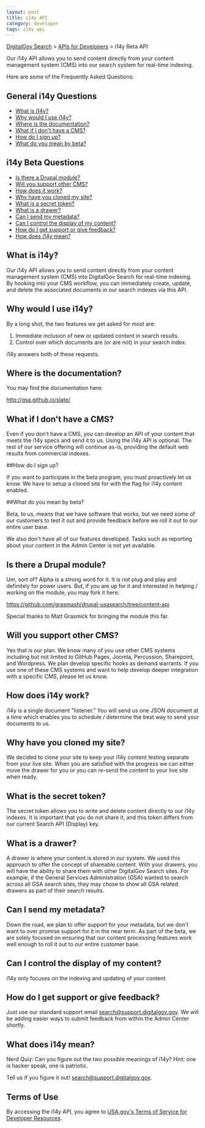 ```yaml
---
layout: post
title: i14y API
category: developer
tags: i14y api
---
```


[DigitalGov Search](/index.html) > [APIs for Developers](/developer/index.html) > i14y Beta API

Our i14y API allows you to send content directly from your content management system (CMS) into our search system for real-time indexing. 

Here are some of the Frequently Asked Questions:

## General i14y Questions

  <ul>
  <li><a href="#what">What is i14y?</a>
  <li><a href="#why">Why would I use i14y?</a>
  <li><a href="#where">Where is the documentation?</a>
  <li><a href="#cms">What if I don't have a CMS?</a>
  <li><a href="#signup">How do I sign up?</a>
  <li><a href="#beta">What do you mean by beta?</a>
  </ul>

## i14y Beta Questions
  <ul>
  <li><a href="#drupal">Is there a Drupal module?</a>
  <li><a href="#other-cms">Will you support other CMS?</a>
  <li><a href="#work">How does it work?</a>
  <li><a href="#clone">Why have you cloned my site?</a>
  <li><a href="#token">What is a secret token?</a>
  <li><a href="#drawer">What is a drawer?</a>
  <li><a href="#metadata">Can I send my metadata?</a>
  <li><a href="#display">Can I control the display of my content?</a>
  <li><a href="#support">How do I get support or give feedback?</a>
  <li><a href="#meaning">How does i14y mean?</a>
  </ul>

<a name="what"></a>

## What is i14y?

Our i14y API allows you to send content directly from your content management system (CMS) into DigitalGov Search for real-time indexing. By hooking into your CMS workflow, you can immediately create, update, and delete the associated documents in our search indexes via this API.

<a name="why"></a>

## Why would I use i14y?

By a long shot, the two features we get asked for most are:

1. Immediate inclusion of new or updated content in search results.
2. Control over which documents are (or are not) in your search index.

i14y answers both of these requests.

<a name="where"></a>

## Where is the documentation?

You may find the documentation here:

<http://gsa.github.io/slate/>

<a name="cms"></a>

## What if I don't have a CMS?

Even if you don’t have a CMS, you can develop an API of your content that meets the i14y specs and send it to us. Using the i14y API is optional. The rest of our service offering will continue as-is, providing the default web results from commercial indexes.

<a name="signup"></a>

##How do I sign up?

If you want to participate in the beta program, you must proactively let us know. We have to setup a cloned site for with the flag for i14y content enabled. 

<a name="beta"></a>

##What do you mean by beta?

Beta, to us, means that we have software that works, but we need some of our customers to test it out and provide feedback before we roll it out to our entire user base.

We also don't have all of our features developed. Tasks such as reporting about your content in the Admin Center is not yet available.

<a name="drupal"></a>

## Is there a Drupal module?

Um, sort of? Alpha is a strong word for it. It is not plug and play and definitely for power users. But, if you are up for it and interested in helping / working on the module, you may fork it here:

<https://github.com/grasmash/drupal-usasearch/tree/content-api>

Special thanks to Matt Grasmick for bringing the module this far.

<a name="other-cms"></a>

## Will you support other CMS?

Yes that is our plan. We know many of you use other CMS systems including but not limited to GitHub Pages, Joomla, Percussion, Sharepoint, and Wordpress. We plan develop specific hooks as demand warrants. If you use one of these CMS systems and want to help develop deeper integration with a specific CMS, please let us know.

<a name="work"></a>

## How does i14y work?

i14y is a single document "listener." You will send us one JSON document at a time which enables you to schedule / determine the best way to send your documents to us.

<a name="clone"></a>

## Why have you cloned my site?

We decided to clone your site to keep your i14y content testing separate from your live site. When you are satisfied with the progress we can either move the drawer for you or you can re-send the content to your live site when ready.

<a name="token"></a>

## What is the secret token?

The secret token allows you to write and delete content directly to our i14y indexes. It is important that you do not share it, and this token differs from our current Search API (Display) key.

<a name="drawer"></a>

## What is a drawer?

A drawer is where your content is stored in our system. We used this approach to offer the concept of shareable content. With your drawers, you will have the ability to share them  with other DigitalGov Search sites. For example, if the General Services Administration (GSA) wanted to search across all GSA search sites, they may chose to show all GSA related drawers as part of their search results.

<a name="metadata"></a>

## Can I send my metadata?

Down the road, we plan to offer support for your metadata, but we don't want to over promise support for it in the near term. As part of the beta, we are solely focused on ensuring that our content processing features work well enough to roll it out to our entire customer base. 

<a name="display"></a>

## Can I control the display of my content?

i14y only focuses on the indexing and updating of your content. 

<a name="support"></a>

## How do I get support or give feedback?

Just use our standard support email <search@support.digitalgov.gov>. We will be adding  easier ways to submit feedback from within the Admin Center shortly.

<a name="meaning"></a>

## What does i14y mean?

Nerd Quiz: Can you figure out the two possible meanings of i14y? Hint: one is hacker speak, one is patriotic. 

Tell us if you figure it out! <search@support.digitalgov.gov>.

## Terms of Use

By accessing the i14y API, you agree to [USA.gov's Terms of Service for Developer Resources](http://www.usa.gov/About/developer-resources/terms-of-service.shtml).
